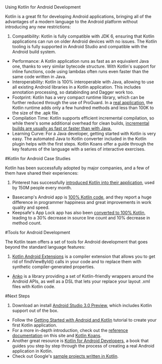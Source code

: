Using Kotlin for Android Development

Kotlin is a great fit for developing Android applications, bringing all of the advantages of a modern language to the Android platform without introducing any new restrictions:

1. Compatibility: Kotlin is fully compatible with JDK 6, ensuring that Kotlin applications can run on older Android devices with no issues. The Kotlin tooling is fully supported in Android Studio and compatible with the Android build system.
+ Performance: A Kotlin application runs as fast as an equivalent Java one, thanks to very similar bytecode structure. With Kotlin's support for inline functions, code using lambdas often runs even faster than the same code written in Java.
+ Interoperability: Kotlin is 100% interoperable with Java, allowing to use all existing Android libraries in a Kotlin application. This includes annotation processing, so databinding and Dagger work too.
+ Footprint: Kotlin has a very compact runtime library, which can be further reduced through the use of ProGuard. In a [real application](https://blog.gouline.net/kotlin-production-tales-62b56057dc8a), the Kotlin runtime adds only a few hundred methods and less than 100K to the size of the .apk file.
+ Compilation Time: Kotlin supports efficient incremental compilation, so while there's some additional overhead for clean builds, [incremental builds are usually as fast or faster than with Java.](https://medium.com/keepsafe-engineering/kotlin-vs-java-compilation-speed-e6c174b39b5d)
+ Learning Curve: For a Java developer, getting started with Kotlin is very easy. The automated Java to Kotlin converter included in the Kotlin plugin helps with the first steps. Kotlin Koans offer a guide through the key features of the language with a series of interactive exercises.

#Kotlin for Android Case Studies

Kotlin has been successfully adopted by major companies, and a few of them have shared their experiences:

1. Pinterest has successfully [introduced Kotlin into their application](https://www.youtube.com/watch?v=mDpnc45WwlI), used by 150M people every month.
+ Basecamp's Android app is [100% Kotlin code](https://m.signalvnoise.com/how-we-made-basecamp-3s-android-app-100-kotlin-35e4e1c0ef12), and they report a huge difference in programmer happiness and great improvements in work quality and speed.
+ Keepsafe's App Lock app has also been [converted to 100% Kotlin](https://medium.com/keepsafe-engineering/lessons-from-converting-an-app-to-100-kotlin-68984a05dcb6), leading to a 30% decrease in source line count and 10% decrease in method count.

#Tools for Android Development

The Kotlin team offers a set of tools for Android development that goes beyond the standard language features:

1. [Kotlin Android Extensions](https://kotlinlang.org/docs/tutorials/android-plugin.html) is a compiler extension that allows you to get rid of findViewById() calls in your code and to replace them with synthetic compiler-generated properties.
+ [Anko](http://github.com/kotlin/anko) is a library providing a set of Kotlin-friendly wrappers around the Android APIs, as well as a DSL that lets your replace your layout .xml files with Kotlin code.

#Next Steps

1. Download an install [Android Studio 3.0 Preview](https://developer.android.com/studio/preview/index.html), which includes Kotlin support out of the box.
+ Follow the [Getting Started with Android and Kotlin](https://kotlinlang.org/docs/tutorials/kotlin-android.html) tutorial to create your first Kotlin application.
+ For a more in-depth introduction, check out the [reference documentation](https://kotlinlang.org/docs/reference/index.html) on this site and [Kotlin Koans](https://kotlinlang.org/docs/tutorials/koans.html).
+ Another great resource is [Kotlin for Android Developers](https://leanpub.com/kotlin-for-android-developers), a book that guides you step by step through the process of creating a real Android application in Kotlin.
+ Check out Google's [sample projects written in Kotlin](https://developer.android.com/samples/index.html?language=kotlin).